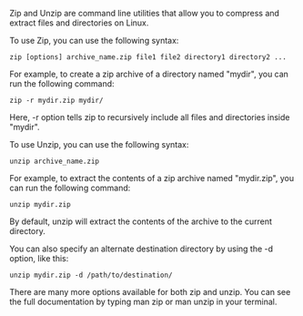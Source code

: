 Zip and Unzip are command line utilities that allow you to compress and extract files and directories on Linux.

To use Zip, you can use the following syntax:

```
zip [options] archive_name.zip file1 file2 directory1 directory2 ...
```
For example, to create a zip archive of a directory named "mydir", you can run the following command:

```
zip -r mydir.zip mydir/
```
Here, -r option tells zip to recursively include all files and directories inside "mydir".

To use Unzip, you can use the following syntax:

```
unzip archive_name.zip
```
For example, to extract the contents of a zip archive named "mydir.zip", you can run the following command:

```
unzip mydir.zip
```
By default, unzip will extract the contents of the archive to the current directory.

You can also specify an alternate destination directory by using the -d option, like this:

```
unzip mydir.zip -d /path/to/destination/
```
There are many more options available for both zip and unzip. You can see the full documentation by typing man zip or man unzip in your terminal.



